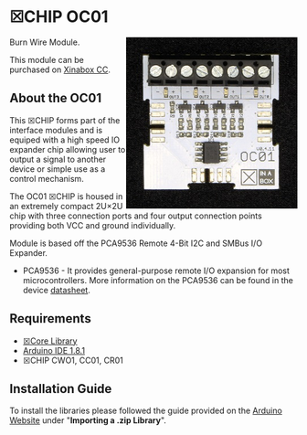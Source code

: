 # ☒CHIP OC01
<img src="extras/OC01 V0.4.11.JPG" width="300" align="right">
Burn Wire Module.

This module can be purchased on [Xinabox CC](https://xinabox.cc/OC01/).

## About the OC01
This ☒CHIP forms part of the interface modules and is equiped with a high speed IO expander chip allowing user to output a signal to another device or simple use as a control mechanism.

The OC01 ☒CHIP is housed in an extremely compact 2U×2U chip with three connection ports and four output connection points providing both VCC and ground individually.

Module is based off the PCA9536 Remote 4-Bit I2C and SMBus I/O Expander.

- PCA9536 - It provides general-purpose remote I/O expansion for most microcontrollers. More information on the PCA9536 can be found in the device [datasheet](http://www.ti.com/lit/ds/symlink/pca9536.pdf).

## Requirements
  - [☒Core Library](https://github.com/xinabox/xCore)
  - [Arduino IDE 1.8.1](https://www.arduino.cc/en/main/software)
  - ☒CHIP CWO1, CC01, CR01
  
## Installation Guide
To install the libraries please followed the guide provided on the [Arduino Website](https://www.arduino.cc/en/Guide/Libraries) under "**Importing a .zip Library**".

